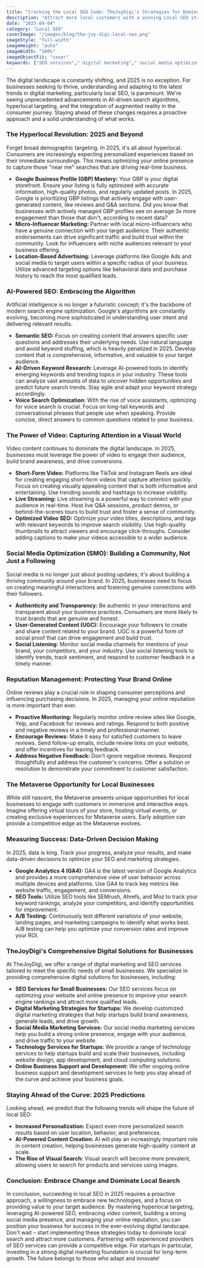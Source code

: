 ```yaml
---
title: "Cracking the Local SEO Code: TheJoyDigi's Strategies for Dominating Local Search in 2025"
description: "Attract more local customers with a winning Local SEO strategy. This guide from TheJoyDigi dives into Google My Business optimization, local keyword research, and reputation management to boost your visibility in local search results."
date: "2025-04-04"
category: "Local SEO"
coverImage: "/images/blog/the-joy-digi-local-seo.png"
imageStyle: "full-width"
imageHeight: "auto"
imageWidth: "100%"
imageObjectFit: "cover"
keywords: ["SEO services"," digital marketing"," social media optimization","SEO services for small businesses"," digital marketing strategies for startups"," social media marketing services"]
---
```


The digital landscape is constantly shifting, and 2025 is no exception. For businesses seeking to thrive, understanding and adapting to the latest trends in digital marketing, particularly local SEO, is paramount. We're seeing unprecedented advancements in AI-driven search algorithms, hyperlocal targeting, and the integration of augmented reality in the consumer journey. Staying ahead of these changes requires a proactive approach and a solid understanding of what works.

### The Hyperlocal Revolution: 2025 and Beyond

Forget broad demographic targeting. In 2025, it's all about hyperlocal. Consumers are increasingly expecting personalized experiences based on their immediate surroundings. This means optimizing your online presence to capture those "near me" searches that are driving real-time business.

*   **Google Business Profile (GBP) Mastery:** Your GBP is your digital storefront. Ensure your listing is fully optimized with accurate information, high-quality photos, and regularly updated posts. In 2025, Google is prioritizing GBP listings that actively engage with user-generated content, like reviews and Q&A sections. Did you know that businesses with actively managed GBP profiles see on average 3x more engagement than those that don't, according to recent data?
*   **Micro-Influencer Marketing:** Partner with local micro-influencers who have a genuine connection with your target audience. Their authentic endorsements can drive significant traffic and build trust within the community. Look for influencers with niche audiences relevant to your business offering.
*   **Location-Based Advertising:** Leverage platforms like Google Ads and social media to target users within a specific radius of your business. Utilize advanced targeting options like behavioral data and purchase history to reach the most qualified leads.

### AI-Powered SEO: Embracing the Algorithm

Artificial intelligence is no longer a futuristic concept; it's the backbone of modern search engine optimization. Google's algorithms are constantly evolving, becoming more sophisticated in understanding user intent and delivering relevant results.

*   **Semantic SEO:** Focus on creating content that answers specific user questions and addresses their underlying needs. Use natural language and avoid keyword stuffing, which is heavily penalized in 2025. Develop content that is comprehensive, informative, and valuable to your target audience.
*   **AI-Driven Keyword Research:** Leverage AI-powered tools to identify emerging keywords and trending topics in your industry. These tools can analyze vast amounts of data to uncover hidden opportunities and predict future search trends. Stay agile and adapt your keyword strategy accordingly.
*   **Voice Search Optimization:** With the rise of voice assistants, optimizing for voice search is crucial. Focus on long-tail keywords and conversational phrases that people use when speaking. Provide concise, direct answers to common questions related to your business.

### The Power of Video: Capturing Attention in a Visual World

Video content continues to dominate the digital landscape. In 2025, businesses must leverage the power of video to engage their audience, build brand awareness, and drive conversions.

*   **Short-Form Video:** Platforms like TikTok and Instagram Reels are ideal for creating engaging short-form videos that capture attention quickly. Focus on creating visually appealing content that is both informative and entertaining. Use trending sounds and hashtags to increase visibility.
*   **Live Streaming:** Live streaming is a powerful way to connect with your audience in real-time. Host live Q&A sessions, product demos, or behind-the-scenes tours to build trust and foster a sense of community.
*   **Optimized Video SEO:** Optimize your video titles, descriptions, and tags with relevant keywords to improve search visibility. Use high-quality thumbnails to attract viewers and encourage click-throughs. Consider adding captions to make your videos accessible to a wider audience.

### Social Media Optimization (SMO): Building a Community, Not Just a Following

Social media is no longer just about posting updates; it's about building a thriving community around your brand. In 2025, businesses need to focus on creating meaningful interactions and fostering genuine connections with their followers.

*   **Authenticity and Transparency:** Be authentic in your interactions and transparent about your business practices. Consumers are more likely to trust brands that are genuine and honest.
*   **User-Generated Content (UGC):** Encourage your followers to create and share content related to your brand. UGC is a powerful form of social proof that can drive engagement and build trust.
*   **Social Listening:** Monitor social media channels for mentions of your brand, your competitors, and your industry. Use social listening tools to identify trends, track sentiment, and respond to customer feedback in a timely manner.

### Reputation Management: Protecting Your Brand Online

Online reviews play a crucial role in shaping consumer perceptions and influencing purchasing decisions. In 2025, managing your online reputation is more important than ever.

*   **Proactive Monitoring:** Regularly monitor online review sites like Google, Yelp, and Facebook for reviews and ratings. Respond to both positive and negative reviews in a timely and professional manner.
*   **Encourage Reviews:** Make it easy for satisfied customers to leave reviews. Send follow-up emails, include review links on your website, and offer incentives for leaving feedback.
*   **Address Negative Feedback:** Don't ignore negative reviews. Respond thoughtfully and address the customer's concerns. Offer a solution or resolution to demonstrate your commitment to customer satisfaction.

### The Metaverse Opportunity for Local Businesses

While still nascent, the Metaverse presents unique opportunities for local businesses to engage with customers in immersive and interactive ways. Imagine offering virtual tours of your store, hosting virtual events, or creating exclusive experiences for Metaverse users. Early adoption can provide a competitive edge as the Metaverse evolves.

### Measuring Success: Data-Driven Decision Making

In 2025, data is king. Track your progress, analyze your results, and make data-driven decisions to optimize your SEO and marketing strategies.

*   **Google Analytics 4 (GA4):** GA4 is the latest version of Google Analytics and provides a more comprehensive view of user behavior across multiple devices and platforms. Use GA4 to track key metrics like website traffic, engagement, and conversions.
*   **SEO Tools:** Utilize SEO tools like SEMrush, Ahrefs, and Moz to track your keyword rankings, analyze your competitors, and identify opportunities for improvement.
*   **A/B Testing:** Continuously test different variations of your website, landing pages, and marketing campaigns to identify what works best. A/B testing can help you optimize your conversion rates and improve your ROI.

### TheJoyDigi's Comprehensive Digital Solutions for Businesses

At TheJoyDigi, we offer a range of digital marketing and SEO services tailored to meet the specific needs of small businesses. We specialize in providing comprehensive digital solutions for businesses, including:

*   **SEO Services for Small Businesses:** Our SEO services focus on optimizing your website and online presence to improve your search engine rankings and attract more qualified leads.
*   **Digital Marketing Strategies for Startups:** We develop customized digital marketing strategies that help startups build brand awareness, generate leads, and drive growth.
*   **Social Media Marketing Services:** Our social media marketing services help you build a strong online presence, engage with your audience, and drive traffic to your website.
*   **Technology Services for Startups:** We provide a range of technology services to help startups build and scale their businesses, including website design, app development, and cloud computing solutions.
*   **Online Business Support and Development:** We offer ongoing online business support and development services to help you stay ahead of the curve and achieve your business goals.

### Staying Ahead of the Curve: 2025 Predictions

Looking ahead, we predict that the following trends will shape the future of local SEO:

*   **Increased Personalization:** Expect even more personalized search results based on user location, behavior, and preferences.
*   **AI-Powered Content Creation:** AI will play an increasingly important role in content creation, helping businesses generate high-quality content at scale.
*   **The Rise of Visual Search:** Visual search will become more prevalent, allowing users to search for products and services using images.

### Conclusion: Embrace Change and Dominate Local Search

In conclusion, succeeding in local SEO in 2025 requires a proactive approach, a willingness to embrace new technologies, and a focus on providing value to your target audience. By mastering hyperlocal targeting, leveraging AI-powered SEO, embracing video content, building a strong social media presence, and managing your online reputation, you can position your business for success in the ever-evolving digital landscape. Don't wait – start implementing these strategies today to dominate local search and attract more customers. Partnering with experienced providers of SEO services can provide a competitive edge. For startups in particular, investing in a strong digital marketing foundation is crucial for long-term growth. The future belongs to those who adapt and innovate!